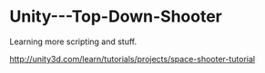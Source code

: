 # Unity---Top-Down-Shooter

Learning more scripting and stuff.

http://unity3d.com/learn/tutorials/projects/space-shooter-tutorial

